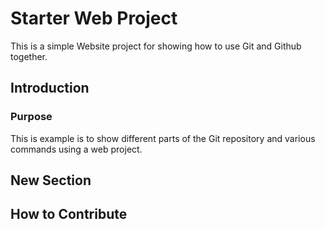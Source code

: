 # Starter Web Project

This is a simple Website project for showing how to use Git and Github together.

## Introduction

### Purpose

This is example is to show different parts of the Git repository and various commands using a web project.

## New Section

## How to Contribute